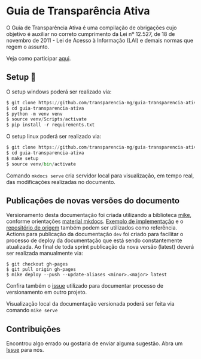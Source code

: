 # Guia de Transparência Ativa

O Guia de Transparência Ativa é uma compilação de obrigações cujo objetivo é auxiliar no correto cumprimento da Lei nº 12.527, de 18 de novembro de 2011 - Lei de Acesso à Informação (LAI) e demais normas que regem o assunto.

Veja como participar [aqui](CONTRIBUTING.md).

## Setup :open_book:

O setup windows poderá ser realizado via:

```Python
$ git clone https://github.com/transparencia-mg/guia-transparencia-ativa.git
$ cd guia-transparencia-ativa  
$ python -m venv venv
$ source venv/Scripts/activate
$ pip install -r requirements.txt
```

O setup linux poderá ser realizado via:

```Python
$ git clone https://github.com/transparencia-mg/guia-transparencia-ativa.git
$ cd guia-transparencia-ativa  
$ make setup
$ source venv/bin/activate
```

Comando `mkdocs serve` cria servidor local para visualização, em tempo real, das modificações realizadas no documento.

## Publicações de novas versões do documento

Versionamento desta documentação foi criada utilizando a biblioteca [mike](https://github.com/jimporter/mike), conforme orientações [material mkdocs](https://squidfunk.github.io/mkdocs-material/setup/setting-up-versioning/?h=version#versioning). 
[Exemplo de implementação](https://squidfunk.github.io/mkdocs-material-example-versioning/0.3/) e o [repositório de origem](https://github.com/squidfunk/mkdocs-material-example-versioning) também podem ser utilizados como referência.
Actions para publicação da documentação `dev` foi criado para facilitar o processo de deploy da documentação que está sendo constantemente atualizada.
Ao final de toda sprint publicação da nova versão (latest) deverá ser realizada manualmente via:

```
$ git checkout gh-pages
$ git pull origin gh-pages
$ mike deploy --push --update-aliases <minor>.<major> latest
```
Confira também o [issue](https://github.com/transparencia-mg/work-stefanini/issues/17) utilizado para documentar processo de versionamento em outro projeto.

Visualização local da documentação versionada poderá ser feita via comando `mike serve`

## Contribuições

Encontrou algo errado ou gostaria de enviar alguma sugestão. 
Abra um [Issue](https://github.com/transparencia-mg/guia-transparencia-ativa/issues) para nós.
